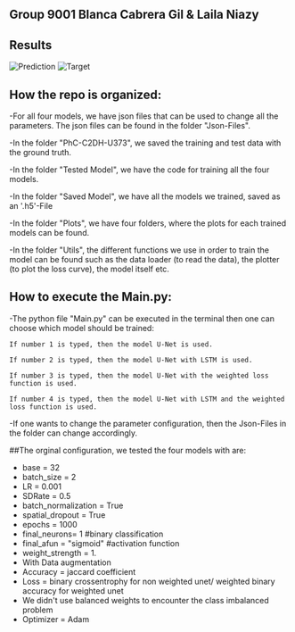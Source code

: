 ## Group 9001 Blanca Cabrera Gil & Laila Niazy

## Results

![Prediction](https://github.com/bcabgil/The-Cell-Segmentation-Challenge/tree/master/Gifs/predicted_last)	![Target](https://github.com/bcabgil/The-Cell-Segmentation-Challenge/tree/master/Gifs/prediction-gif)

## How the repo is organized:

-For all four models, we have json files that can be used to change all the parameters. The json files can be found in the folder "Json-Files".

-In the folder "PhC-C2DH-U373", we saved the training and test data with the ground truth.

-In the folder "Tested Model", we have the code for training all the four models.

-In the folder "Saved Model", we have all the models we trained, saved as an '.h5'-File

-In the folder "Plots", we have four folders, where the plots for each trained models can be found.

-In the folder "Utils", the different functions we use in order to train the model can be found such as the data loader (to read the data), the plotter (to plot the loss curve), the model itself etc.

## How to execute the Main.py:

-The python file "Main.py" can be executed in the terminal then one can choose which model should be trained:

    If number 1 is typed, then the model U-Net is used.
    
    If number 2 is typed, then the model U-Net with LSTM is used.
    
    If number 3 is typed, then the model U-Net with the weighted loss function is used.
    
    If number 4 is typed, then the model U-Net with LSTM and the weighted loss function is used.
    
-If one wants to change the parameter configuration, then the Json-Files in the folder can change accordingly.
    
##The orginal configuration, we tested the four models with are:
- base = 32
- batch_size = 2
- LR = 0.001
- SDRate = 0.5
- batch_normalization = True
- spatial_dropout = True
- epochs = 1000
- final_neurons= 1 #binary classification
- final_afun = "sigmoid" #activation function
- weight_strength = 1.
- With Data augmentation
- Accuracy = jaccard coefficient
- Loss = binary crossentrophy for non weighted unet/ weighted binary accuracy for weighted unet
- We didn't use balanced weights to encounter the class imbalanced problem
- Optimizer = Adam


